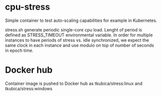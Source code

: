 # cpu-stress
Simple container to test auto-scaling capabilities for example in Kubernetes.

stress.sh generate periodic single-core cpu load. Lenght of period is defined as STRESS_TIMEOUT environmental variable. In order for multiple instances to have periods of stress vs. idle synchronized, we expect the same clock in each instance and use modulo on top of number of seconds in epoch time.

# Docker hub
Container image is pushed to Docker hub as tkubica/stress:linux and tkubica/stress:windows

